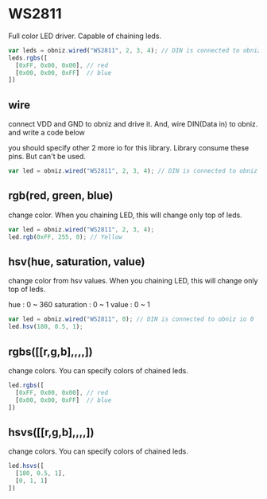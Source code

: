 # WS2811
Full color LED driver.
Capable of chaining leds.

```Javascript
var leds = obniz.wired("WS2811", 2, 3, 4); // DIN is connected to obniz io 2. you can't use 3 and 4.
leds.rgbs([
  [0xFF, 0x00, 0x00], // red
  [0x00, 0x00, 0xFF]  // blue
])
```

## wire
connect VDD and GND to obniz and drive it.
And, wire DIN(Data in) to obniz. and write a code below

you should specify other 2 more io for this library.
Library consume these pins. But can't be used.

```Javascript
var led = obniz.wired("WS2811", 2, 3, 4); // DIN is connected to obniz io 2. you can't use 3 and 4.
```

## rgb(red, green, blue)
change color.
When you chaining LED, this will change only top of leds.
```Javascript
var led = obniz.wired("WS2811", 2, 3, 4);
led.rgb(0xFF, 255, 0); // Yellow
```

## hsv(hue, saturation, value)
change color from hsv values.
When you chaining LED, this will change only top of leds.

hue : 0 ~ 360
saturation : 0 ~ 1
value : 0 ~ 1
```Javascript
var led = obniz.wired("WS2811", 0); // DIN is connected to obniz io 0
led.hsv(180, 0.5, 1);
```

## rgbs([[r,g,b],,,,])
change colors.
You can specify colors of chained leds.
```Javascript
led.rgbs([
  [0xFF, 0x00, 0x00], // red
  [0x00, 0x00, 0xFF]  // blue
])
```
## hsvs([[r,g,b],,,,])
change colors.
You can specify colors of chained leds.
```Javascript
led.hsvs([
  [180, 0.5, 1],
  [0, 1, 1]
])
```